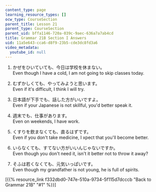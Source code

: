 ```yaml
---
content_type: page
learning_resource_types: []
ocw_type: CourseSection
parent_title: Lesson 21
parent_type: CourseSection
parent_uid: bffa1146-720a-039c-9aec-636a7a7ab4cd
title: Grammar 21B Section I Answers
uid: 11a5e643-cca6-d8f9-23b5-cde3dc8fd3a6
video_metadata:
  youtube_id: null
---
```


1.  かぜをひいていても、今日は学校を休まない。  
    Even though I have a cold, I am not going to skip classes today.
    
2.  むずかしくても、やってみようと思います。  
    Even if it's difficult, I think I will try.
    
3.  日本語が下手でも、話した方がいいですよ。  
    Even if your Japanese is not skillful, you'd better speak it.
    
4.  週末でも、仕事があります。  
    Even on weekends, I have work.
    
5.  くすりを飲まなくても、直るはずです。  
    Even if you don't take medicine, I xpect that you'll become better.
    
6.  いらなくても、すてない方がいいんじゃないですか。  
    Even though you don't need it, isn't it better not to throw it away?
    
7.  そふは若くなくても、元気いっぱいです。  
    Even though my grandfather is not young, he is full of spirits.
    

\[{{% resource_link f332dbd0-747e-510a-9734-5f115d7dcccb "Back to Grammar 21B" "#1" %}}\]